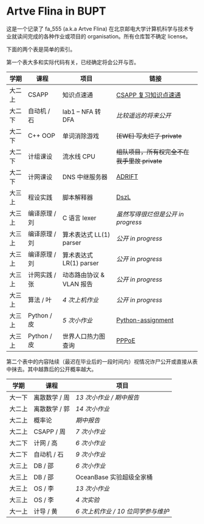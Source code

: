 # Artve Flina in BUPT

这是一个记录了 fa_555 (a.k.a Artve Flina) 在北京邮电大学计算机科学与技术专业就读间完成的各种作业或项目的 organisation。所有仓库暂不确定 license。

下面的两个表是简单的索引。

第一个表大多和实际代码有关，已经确定将会公开与否。

| 学期   | 课程          | 项目                     | 链接                                                         |
| ------ | ------------- | ------------------------ | ------------------------------------------------------------ |
| 大二上 | CSAPP         | 知识点速通               | [CSAPP 复习知识点速通](https://blog.fa555.tech/files/html/CSAPP-review.html) |
| 大二下 | 自动机 / 石   | lab1 – NFA 转 DFA        | *比较遥远的将来公开*                                         |
| 大二下 | C++ OOP       | 单词消除游戏             | ~~[EWE] 写太烂了 private~~                                   |
| 大二下 | 计组课设      | 流水线 CPU               | ~~组队项目，所有权完全不在我手里故 private~~                 |
| 大二下 | 计网课设      | DNS 中继服务器           | [ADRIFT](https://github.com/ArtveFlinaInBupt/ADRIFT)         |
| 大三上 | 程设实践      | 脚本解释器               | [DszL](https://github.com/ArtveFlinaInBupt/DszL)             |
| 大三上 | 编译原理 / 刘 | C 语言 lexer             | *虽然写得很烂但是公开 in progress*                           |
| 大三上 | 编译原理 / 刘 | 算术表达式 LL(1) parser  | *公开 in progress*                                           |
| 大三上 | 编译原理 / 刘 | 算术表达式 LR(1) parser  | *公开 in progress*                                           |
| 大三上 | 计网实践 / 张 | 动态路由协议 & VLAN 报告 | *公开 in progress*                                           |
| 大三上 | 算法 / 叶     | *4 次上机作业*           | *公开 in progress*                                           |
| 大三上 | Python / 皮   | *5 次小作业*             | [Python-assignment](https://github.com/ArtveFlinaInBupt/Python-assignment) |
| 大三上 | Python / 皮   | 世界人口热力图查询       | [PPPoE](https://github.com/ArtveFlinaInBupt/PPPoE)           |

第二个表中的内容陆续（最迟在毕业后的一段时间内）视情况诈尸公开或直接从表中抹去。其中越靠后的公开概率越大。

| 学期   | 课程          | 项目                               |
| ------ | ------------- | ---------------------------------- |
| 大一下 | 离散数学 / 周 | *13 次小作业 / 期中报告*           |
| 大二上 | 离散数学 / 郭 | *14 次小作业*                      |
| 大二上 | 概率论        | *期中报告*                         |
| 大二上 | CSAPP / 周    | *7 次小作业*                       |
| 大二下 | 计网 / 高     | *6 次小作业*                       |
| 大二下 | 自动机 / 石   | *9 次小作业*                       |
| 大三上 | DB / 邵       | *6 次小作业*                       |
| 大三上 | DB / 邵       | OceanBase 实验超级全家桶 | *公开 in progress*                                           |
| 大三上 | OS / 李       | *13 次小作业*                      |
| 大三上 | OS / 李       | *4 次实验*               | *公开 in progress*                                           |
| 大一上 | 计导 / 黄     | *6 次上机作业 / 10 位同学参与维护* |

